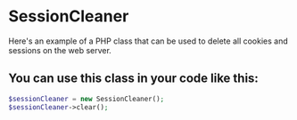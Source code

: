 # SessionCleaner
Here's an example of a PHP class that can be used to delete all cookies and sessions on the web server.

## You can use this class in your code like this:

```php
$sessionCleaner = new SessionCleaner();
$sessionCleaner->clear();
```
